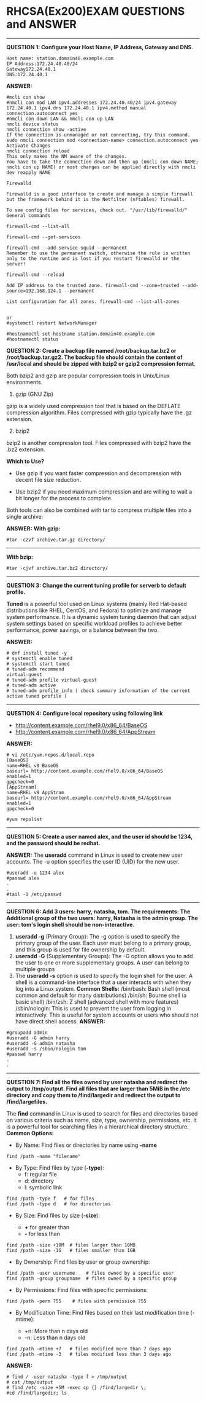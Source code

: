 # **RHCSA(Ex200)EXAM QUESTIONS and ANSWER**

---
**QUESTION 1: Configure your Host Name, IP Address, Gateway and DNS**.

```linux
Host name: station.domain40.example.com
IP Address:172.24.40.40/24
Gateway172.24.40.1
DNS:172.24.40.1
```

**ANSWER:**

```linux
#mcli con show
#nmcli con mod LAN ipv4.addresses 172.24.40.40/24 ipv4.gateway 172.24.40.1 ipv4.dns 172.24.40.1 ipv4.method manual connection.autoconnect yes
#nmcli con down LAN && nmcli con up LAN
nmcli device status
nmcli connection show -active
If the connection is unmanaged or not connecting, try this command.
sudo nmcli connection mod <connection-name> connection.autoconnect yes
Activate Changes
nmcli connection reload
This only makes the NM aware of the changes.
You have to take the connection down and then up (nmcli con down NAME; nmcli con up NAME) or most changes can be applied directly with nmcli dev reapply NAME

Firewalld

Firewalld is a good interface to create and manage a simple firewall but the framework behind it is the Netfilter (nftables) firewall.

To see config files for services, check out. "/usr/lib/firewalld/"
General commands

firewall-cmd --list-all

firewall-cmd --get-services

firewall-cmd --add-service squid --permanent
Remember to use the permanent switch, otherwise the rule is written only to the runtime and is lost if you restart firewalld or the server!

firewall-cmd --reload

Add IP address to the trusted zone. firewall-cmd --zone=trusted --add-source=192.168.124.1 --permanent

List configuration for all zones. firewall-cmd --list-all-zones


or 
#systemctl restart NetworkManager

#hostnamectl set-hostname station.domain40.example.com
#hostnamectl status
```

**QUESTION 2: Create a backup file named /root/backup.tar.bz2 or /root/backup.tar.gz2. The backup file should contain the content
of /usr/local and should be zipped with bzip2 or gzip2 compression format**.

Both bzip2 and gzip are popular compression tools in Unix/Linux environments.

1. gzip (GNU Zip)

gzip is a widely used compression tool that is based on the DEFLATE compression algorithm. Files compressed with gzip typically have the .gz extension.

2. bzip2

bzip2 is another compression tool. Files compressed with bzip2 have the .bz2 extension.

**Which to Use?**

- Use gzip if you want faster compression and decompression with decent file size reduction.

- Use bzip2 if you need maximum compression and are willing to wait a bit longer for the process to complete.

Both tools can also be combined with tar to compress multiple files into a single archive:

**ANSWER:**
**With gzip:**

```linux
#tar -czvf archive.tar.gz directory/

```

---

**With bzip:**

```linux
#tar -cjvf archive.tar.bz2 directory/

```

---

**QUESTION 3: Change the current tuning profile for serverb to default profile.**

**Tuned** is a powerful tool used on Linux systems (mainly Red Hat-based distributions like RHEL, CentOS, and Fedora) to optimize and manage system performance. It is a dynamic system tuning daemon that can adjust system settings based on specific workload profiles to achieve better performance, power savings, or a balance between the two.

**ANSWER:**

```linux
# dnf install tuned -y
# systemctl enable tuned
# systemctl start tuned
# tuned-adm recommend
virtual-guest
# tuned-adm profile virtual-guest
# tuned-adm active
# tuned-adm profile_info ( check summary information of the current active tuned profile )

```

---
**QUESTION 4: Configure local repository using following link**

- <http://content.example.com/rhel9.0/x86_64/BaseOS>
- <http://content.example.com/rhel9.0/x86_64/AppStream>

**ANSWER:**

```linux
# vi /etc/yum.repos.d/local.repo
[BaseOS]
name=RHEL v9 BaseOS
baseurl= http://content.example.com/rhel9.0/x86_64/BaseOS
enabled=1
gpgcheck=0
[AppStream]
name=RHEL v9 AppStram
baseurl= http://content.example.com/rhel9.0/x86_64/AppStream
enabled=1
gpgcheck=0

#yum repolist

```

---
**QUESTION 5: Create a user named alex, and the user id should be 1234, and the password should be redhat.**

**ANSWER:**
The **useradd** command in Linux is used to create new user accounts. The -u option specifies the user ID (UID) for the new user.

```linux
#useradd -u 1234 alex
#passwd alex
.
.
#tail -1 /etc/passwd
```

---
**QUESTION 6: Add 3 users: harry, natasha, tom.
The requirements: The Additional group of the two users: harry, Natasha is the admin group. The user: tom's login shell should be non-interactive.**

1. **useradd -g** (Primary Group):
The -g option is used to specify the primary group of the user. Each user must belong to a primary group, and this group is used for file ownership by default.
2. **useradd -G** (Supplementary Groups):
The -G option allows you to add the user to one or more supplementary groups. A user can belong to multiple groups
3. The **useradd -s** option is used to specify the login shell for the user. A shell is a command-line interface that a user interacts with when they log into a Linux system.
   **Common Shells:**
    /bin/bash: Bash shell (most common and default for many distributions)
    /bin/sh: Bourne shell (a basic shell)
    /bin/zsh: Z shell (advanced shell with more features)
    /sbin/nologin: This is used to prevent the user from logging in interactively. This is useful for system accounts or users who should not have direct shell access.
**ANSWER:**

```linux
#groupadd admin
#useradd -G admin harry
#useradd -G admin natasha
#useradd -s /sbin/nologin tom
#passwd harry
.
.
```

---
**QUESTION 7: Find all the files owned by user natasha and redirect the output to /tmp/output.
Find all files that are larger than 5MiB in the /etc directory and copy them to /find/largedir and redirect the output to /find/largefiles.**

The **find** command in Linux is used to search for files and directories based on various criteria such as name, size, type, ownership, permissions, etc. It is a powerful tool for searching files in a hierarchical directory structure.
**Common Options:**

- By Name: Find files or directories by name using **-name**

```linux
find /path -name "filename"
```

- By Type: Find files by type (**-type**):
  - f: regular file
  - d: directory
  - l: symbolic link

```linux
find /path -type f   # for files
find /path -type d   # for directories
```

- By Size: Find files by size (**-size**):

  - **+** for greater than
  - **-** for less than

```linux
find /path -size +10M  # files larger than 10MB
find /path -size -1G   # files smaller than 1GB
```

- By Ownership: Find files by user or group ownership:

```linux
find /path -user username    # files owned by a specific user
find /path -group groupname  # files owned by a specific group
```

- By Permissions: Find files with specific permissions:

```linux
find /path -perm 755    # files with permission 755
```

- By Modification Time: Find files based on their last modification time (-mtime):

  - +n: More than n days old
  - -n: Less than n days old

```linux
find /path -mtime +7   # files modified more than 7 days ago
find /path -mtime -3   # files modified less than 3 days ago

```

**ANSWER:**

```linux
# find / -user natasha -type f > /tmp/output
# cat /tmp/output
# find /etc -size +5M -exec cp {} /find/largedir \;
#cd /find/largedir; ls
```
